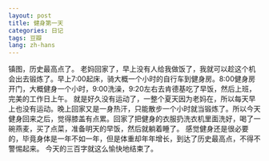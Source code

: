 ```yaml
---
layout: post
title: 健身第一天
categories: 日记
tags: 豆瓣
lang: zh-hans
---
```

镇图，历史最高点了。
老妈回家了，早上没有人给我做饭了，我就可以趁这个机会出去锻炼了。早上7:00起床，骑大概一个小时的自行车到健身房。8:00健身房开门，大概健身一个小时，9:00洗澡，9:20左右去肯德基吃了早饭，然后上班，完美的工作日上午。
就是好久没有运动了，一整个夏天因为老妈在，所以每天早上也没有运动。晚上回家又是一身热汗，只能散步一个小时就当锻炼了。所以今天健身回来之后，觉得膝盖有点累。回家了把健身的衣服扔洗衣机里面洗好，喝了一碗燕麦，买了点菜，准备明天的早饭，然后就躺着睡了。
感觉健身还是很必要的，毕竟身体是一年不如一年，但是体重却年年增长，到达了历史最高点，不得不警惕起来。
今天的三百字就这么愉快地结束了。